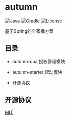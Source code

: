 # autumn

[![Java](https://img.shields.io/badge/java-^1.8.0-orange.svg?style=flat-square)](http://www.oracle.com/technetwork/java/index.html)
[![Gradle](https://img.shields.io/badge/gradle-4.3.1-brightgreen.svg?style=flat-square)](https://gradle.org/)
[![License](https://img.shields.io/badge/license-MIT-blue.svg?style=flat-square)](https://tldrlegal.com/license/mit-license)

基于Spring的全家桶方案

## 目录

* autumn-uua 授权管理模块

* autumn-starter 起动模块

* 开源协议

## 开源协议

[MIT](https://tldrlegal.com/license/mit-license)
